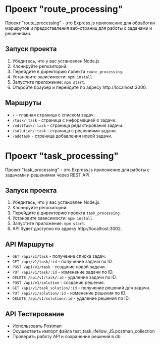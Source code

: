 # Проект "route_processing"

Проект "route_processing" - это Express.js приложение для обработки маршрутов и предоставления веб-страниц для работы с задачами и решениями.

## Запуск проекта

1. Убедитесь, что у вас установлен Node.js.
2. Клонируйте репозиторий.
3. Перейдите в директорию проекта `route_processing`.
4. Установите зависимости: `npm install`.
5. Запустите приложение: `npm start`.
6. Откройте браузер и перейдите по адресу http://localhost:3000.

## Маршруты

- `/` - главная страница с списком задач.
- `/task/:task` - страница с информацией о задаче.
- `/editTask/:task` - страница редактирования задачи.
- `/solution/:task` - страница с решениями задачи.
- `/addtask` - страница добавления новой задачи.


# Проект "task_processing"

Проект "task_processing" - это Express.js приложение для работы с задачами и решениями через REST API.

## Запуск проекта

1. Убедитесь, что у вас установлен Node.js.
2. Клонируйте репозиторий.
3. Перейдите в директорию проекта `task_processing`.
4. Установите зависимости: `npm install`.
5. Запустите приложение: `npm start`.
6. API будет доступно по адресу http://localhost:3002.

## API Маршруты

- `GET /api/v1/task` - получение списка задач.
- `GET /api/v1/task/:id` - получение задачи по ID.
- `POST /api/v1/task` - создание новой задачи.
- `PUT /api/v1/task/:id` - изменение задачи по ID.
- `DELETE /api/v1/task/:id` - удаление задачи по ID.
- `POST /api/v1/solution` - создание решения.
- `GET /api/v1/task_solution/:id` - получение решений для задачи.
- `PUT /api/v1/solution/:id` - изменение решения по ID.
- `DELETE /api/v1/solution/:id` - удаление решения по ID.

## API Тестирование

- Использовать Postman
- Осуществить импорт файла test_task_ifellow_JS.postman_collection
- Проверить работу API и сохранение решений в db 